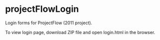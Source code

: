 projectFlowLogin
================

Login forms for ProjectFlow (2011 project). 

To view login page, download ZIP file and open login.html in the browser. 
